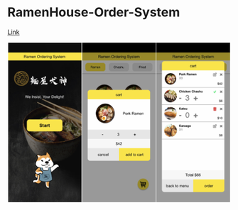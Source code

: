 # RamenHouse-Order-System

[Link](https://ramenhouse.onrender.com)

![overview image](overview.jpg) 
